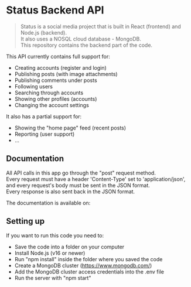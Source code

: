 # Status Backend API

> Status is a social media project that is built in React (frontend) and Node.js (backend).  
> It also uses a NOSQL cloud database - MongoDB.  
> This repository contains the backend part of the code.  
  
  
This API currently contains full support for:
- Creating accounts (register and login)
- Publishing posts (with image attachments)
- Publishing comments under posts
- Following users
- Searching through accounts
- Showing other profiles (accounts)
- Changing the account settings

It also has a partial support for:
- Showing the "home page" feed (recent posts)
- Reporting (user support)
- ...

## Documentation

All API calls in this app go through the "post" request method.  
Every request must have a header 'Content-Type' set to 'application/json', and every request's body must be sent in the JSON format.  
Every response is also sent back in the JSON format.  

The documentation is available on: 


## Setting up

If you want to run this code you need to:
- Save the code into a folder on your computer
- Install Node.js (v16 or newer)
- Run "npm install" inside the folder where you saved the code
- Create a MongoDB cluster (https://www.mongodb.com/)
- Add the MongoDB cluster access credentials into the .env file
- Run the server with "npm start"